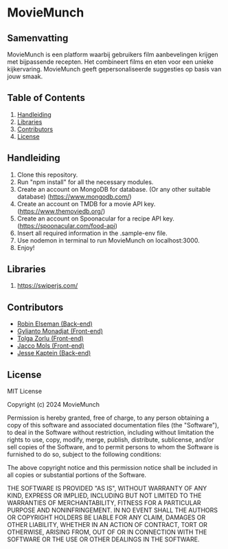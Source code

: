# MovieMunch

## Samenvatting
MovieMunch is een platform waarbij gebruikers film aanbevelingen krijgen met bijpassende recepten. Het combineert films en eten voor een unieke kijkervaring. MovieMunch geeft gepersonaliseerde suggesties op basis van jouw smaak.

## Table of Contents
1. [Handleiding](#handleiding)
2. [Libraries](#libraries)
3. [Contributors](#contributors)
4. [License](#license)

## Handleiding
1. Clone this repository.
2. Run "npm install" for all the necessary modules.
3. Create an account on MongoDB for database. (Or any other suitable database) (https://www.mongodb.com/)
4. Create an account on TMDB for a movie API key. (https://www.themoviedb.org/)
5. Create an account on Spoonacular for a recipe API key. (https://spoonacular.com/food-api)
6. Insert all required information in the .sample-env file.
7. Use nodemon in terminal to run MovieMunch on localhost:3000.
8. Enjoy!

## Libraries
1. https://swiperjs.com/

## Contributors
- [Robin Elseman (Back-end)](https://github.com/RobinElseman)
- [Gylianto Monadjat (Front-end)](https://github.com/gylianto)
- [Tolga Zorlu (Front-end)](https://github.com/TolgaZZ)
- [Jacco Mols (Front-end)](https://github.com/Jacco12)
- [Jesse Kaptein (Back-end)](https://github.com/N0kk0N)

## License
MIT License

Copyright (c) 2024 MovieMunch

Permission is hereby granted, free of charge, to any person obtaining a copy
of this software and associated documentation files (the "Software"), to deal
in the Software without restriction, including without limitation the rights
to use, copy, modify, merge, publish, distribute, sublicense, and/or sell
copies of the Software, and to permit persons to whom the Software is
furnished to do so, subject to the following conditions:

The above copyright notice and this permission notice shall be included in all
copies or substantial portions of the Software.

THE SOFTWARE IS PROVIDED "AS IS", WITHOUT WARRANTY OF ANY KIND, EXPRESS OR
IMPLIED, INCLUDING BUT NOT LIMITED TO THE WARRANTIES OF MERCHANTABILITY,
FITNESS FOR A PARTICULAR PURPOSE AND NONINFRINGEMENT. IN NO EVENT SHALL THE
AUTHORS OR COPYRIGHT HOLDERS BE LIABLE FOR ANY CLAIM, DAMAGES OR OTHER
LIABILITY, WHETHER IN AN ACTION OF CONTRACT, TORT OR OTHERWISE, ARISING FROM,
OUT OF OR IN CONNECTION WITH THE SOFTWARE OR THE USE OR OTHER DEALINGS IN THE
SOFTWARE.


